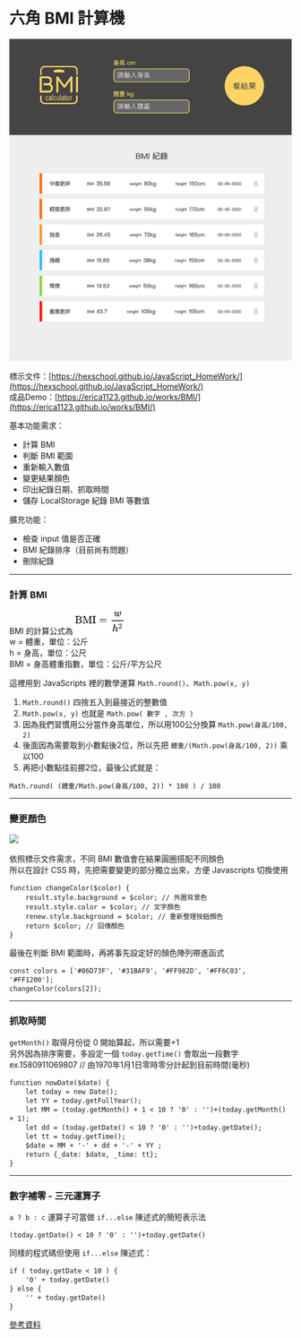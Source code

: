 # 六角 BMI 計算機
<img src="webroot/images/bmi_01.png" width="700">

標示文件：[https://hexschool.github.io/JavaScript_HomeWork/](https://hexschool.github.io/JavaScript_HomeWork/)
<br>
成品Demo：[https://erica1123.github.io/works/BMI/](https://erica1123.github.io/works/BMI/)

基本功能需求：
* 計算 BMI
* 判斷 BMI 範圍
* 重新輸入數值
* 變更結果顏色
* 印出紀錄日期、抓取時間
* 儲存 LocalStorage 紀錄 BMI 等數值

擴充功能：
* 檢查 input 值是否正確
* BMI 紀錄排序（目前尚有問題）
* 刪除紀錄

---

### 計算 BMI
BMI 的計算公式為 <img src="webroot/images/bmi_02.svg" width="90">
<br>w = 體重，單位：公斤
<br>h = 身高，單位：公尺
<br>BMI = 身高體重指數，單位：公斤/平方公尺

這裡用到 JavaScripts 裡的數學運算 `Math.round()`、`Math.pow(x, y)`

1. `Math.round()` 四捨五入到最接近的整數值
2. `Math.pow(x, y)` 也就是 `Math.pow( 數字 , 次方 )`
3. 因為我們習慣用公分當作身高單位，所以用100公分換算 `Math.pow(身高/100, 2)`
4. 後面因為需要取到小數點後2位，所以先把 `體重/(Math.pow(身高/100, 2))` 乘以100
5. 再把小數點往前挪2位，最後公式就是：

```Math.round( (體重/Math.pow(身高/100, 2)) * 100 ) / 100```

---

### 變更顏色
<img src="webroot/images/bmi_03.png" width="300">

依照標示文件需求，不同 BMI 數值會在結果圓圈搭配不同顏色
<br>所以在設計 CSS 時，先把需要變更的部分獨立出來，方便 Javascripts 切換使用
```
function changeColor($color) {
    result.style.background = $color; // 外圈背景色
    result.style.color = $color; // 文字顏色
    renew.style.background = $color; // 重新整理按鈕顏色
    return $color; // 回傳顏色
}
```

最後在判斷 BMI 範圍時，再將事先設定好的顏色陣列帶進函式
```
const colors = ['#86D73F', '#31BAF9', '#FF982D', '#FF6C03', '#FF1200'];
changeColor(colors[2]);
```

---

### 抓取時間
`getMonth()` 取得月份從 0 開始算起，所以需要+1
<br>另外因為排序需要，多設定一個 `today.getTime()` 會取出一段數字
<br>ex.1580911069807 // 由1970年1月1日零時零分計起到目前時間(毫秒)
```
function nowDate($date) {
    let today = new Date();
    let YY = today.getFullYear();
    let MM = (today.getMonth() + 1 < 10 ? '0' : '')+(today.getMonth() + 1);
    let dd = (today.getDate() < 10 ? '0' : '')+today.getDate();
    let tt = today.getTime();
    $date = MM + '-' + dd + '-' + YY ;
    return {_date: $date, _time: tt};
}
```

---

### 數字補零 - 三元運算子
`a ? b : c` 運算子可當做 `if...else` 陳述式的簡短表示法
```
(today.getDate() < 10 ? '0' : '')+today.getDate()
```

同樣的程式碼但使用 `if...else` 陳述式：
```
if ( today.getDate < 10 ) { 
    '0' + today.getDate()
} else { 
    '' + today.getDate()
}
```

[參考資料](http://zhi-yuan-chenge.blogspot.com/2015/10/jsjavascript_16.html)




